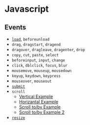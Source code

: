 # Javascript
## Events
- [`load`](js-event-load-example.html), `beforeunload`
- `drag`, `dragstart`, `dragend`
- `dragover`, `dragleave`, `dragenter`, `drop`
- `copy`, `cut`, `paste`, `select`
- `beforeinput`, `input`, `change`
- `click`, `dblclick`, `focus`, `blur`
- `mousemove`, `mouseup`, `mousedown`
- `keyup`, `keydown`, `keypress`
- `mouseover`, `mouseout`
- [`submit`](js-event-submit-example.html)
- `scroll`
    - [Vertical Example](js-event-scroll-example.html)
    - [Horizantal Example](js-event-scroll-h-example.html)
    - [Scroll to/by Example](js-scroll-to-by.html)
    - [Scroll to/by Example 2](js-scroll-to-by-2.html)
- [`resize`](js-event-resize-example.html)